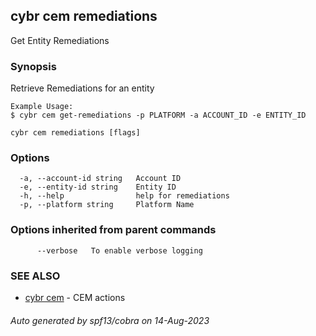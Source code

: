 ## cybr cem remediations

Get Entity Remediations

### Synopsis

Retrieve Remediations for an entity

	Example Usage:
	$ cybr cem get-remediations -p PLATFORM -a ACCOUNT_ID -e ENTITY_ID

```
cybr cem remediations [flags]
```

### Options

```
  -a, --account-id string   Account ID
  -e, --entity-id string    Entity ID
  -h, --help                help for remediations
  -p, --platform string     Platform Name
```

### Options inherited from parent commands

```
      --verbose   To enable verbose logging
```

### SEE ALSO

* [cybr cem](cybr_cem.md)	 - CEM actions

###### Auto generated by spf13/cobra on 14-Aug-2023
